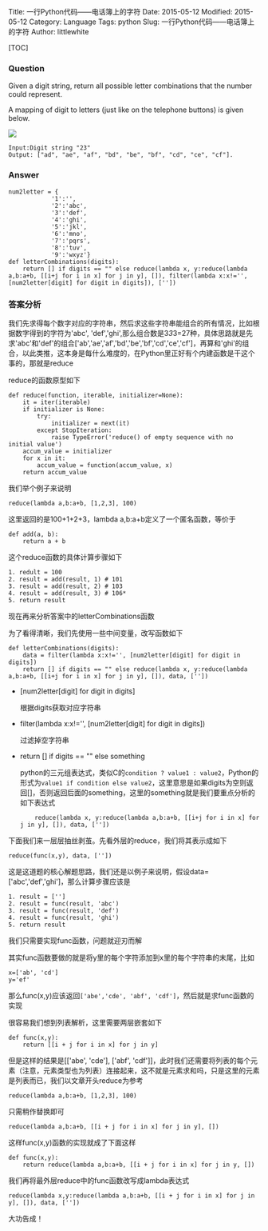 Title: 一行Python代码——电话簿上的字符
Date: 2015-05-12
Modified: 2015-05-12
Category: Language
Tags: python
Slug: 一行Python代码——电话簿上的字符
Author: littlewhite

[TOC]


### Question
Given a digit string, return all possible letter combinations that the number could represent.

A mapping of digit to letters (just like on the telephone buttons) is given below.

![](http://littlewhite.us/pic/20150512/1.png)
    
    Input:Digit string "23"
    Output: ["ad", "ae", "af", "bd", "be", "bf", "cd", "ce", "cf"].
    
### Answer

    num2letter = {
                '1':'',
                '2':'abc',
                '3':'def',
                '4':'ghi',
                '5':'jkl',
                '6':'mno',
                '7':'pqrs',
                '8':'tuv',
                '9':'wxyz'}
    def letterCombinations(digits):
        return [] if digits == "" else reduce(lambda x, y:reduce(lambda a,b:a+b, [[i+j for i in x] for j in y], []), filter(lambda x:x!='', [num2letter[digit] for digit in digits]), [''])
        
### 答案分析
我们先求得每个数字对应的字符串，然后求这些字符串能组合的所有情况，比如根据数字得到的字符为'abc', 'def','ghi',那么组合数是3*3*3=27种，具体思路就是先求'abc'和'def'的组合['ab','ae','af','bd','be','bf','cd','ce','cf']，再算和'ghi'的组合，以此类推，这本身是每什么难度的，在Python里正好有个内建函数是干这个事的，那就是reduce

reduce的函数原型如下

    def reduce(function, iterable, initializer=None):
        it = iter(iterable)
        if initializer is None:
            try:
                initializer = next(it)
            except StopIteration:
                raise TypeError('reduce() of empty sequence with no initial value')
        accum_value = initializer
        for x in it:
            accum_value = function(accum_value, x)
        return accum_value

我们举个例子来说明

    reduce(lambda a,b:a+b, [1,2,3], 100)
    
这里返回的是100+1+2+3，lambda a,b:a+b定义了一个匿名函数，等价于

    def add(a, b):
        return a + b

这个reduce函数的具体计算步骤如下

    1. redult = 100
    2. result = add(result, 1) # 101
    3. result = add(result, 2) # 103
    4. result = add(result, 3) # 106* 
    5. return result

现在再来分析答案中的letterCombinations函数

为了看得清晰，我们先使用一些中间变量，改写函数如下

    def letterCombinations(digits):
        data = filter(lambda x:x!='', [num2letter[digit] for digit in digits])
        return [] if digits == "" else reduce(lambda x, y:reduce(lambda a,b:a+b, [[i+j for i in x] for j in y], []), data, [''])
        
* [num2letter[digit] for digit in digits]

    根据digits获取对应字符串

* filter(lambda x:x!='', [num2letter[digit] for digit in digits])

    过滤掉空字符串

* return [] if digits == "" else something

    python的三元组表达式，类似C的`condition ? value1 : value2`，Python的形式为`value1 if condition else value2`，这里意思是如果digits为空则返回[]，否则返回后面的something，这里的something就是我们要重点分析的如下表达式
        
          reduce(lambda x, y:reduce(lambda a,b:a+b, [[i+j for i in x] for j in y], []), data, [''])


下面我们来一层层抽丝剥茧。先看外层的reduce，我们将其表示成如下

    reduce(func(x,y), data, [''])

这是这道题的核心解题思路，我们还是以例子来说明，假设data=['abc','def','ghi']，那么计算步骤应该是

    1. result = ['']
    2. result = func(result, 'abc')
    3. result = func(result, 'def')
    4. result = func(result, 'ghi')
    5. return result

我们只需要实现func函数，问题就迎刃而解

其实func函数要做的就是将y里的每个字符添加到x里的每个字符串的末尾，比如

    x=['ab', 'cd']  
    y='ef'
    
那么func(x,y)应该返回`['abe','cde', 'abf', 'cdf']`，然后就是求func函数的实现

很容易我们想到列表解析，这里需要两层嵌套如下

    def func(x,y):
        return [[i + j for i in x] for j in y] 

但是这样的结果是[['abe', 'cde'], ['abf', 'cdf']]，此时我们还需要将列表的每个元素（注意，元素类型也为列表）连接起来，这不就是元素求和吗，只是这里的元素是列表而已，我们以文章开头reduce为参考

    reduce(lambda a,b:a+b, [1,2,3], 100)

只需稍作替换即可

    reduce(lambda a,b:a+b, [[i + j for i in x] for j in y], [])

这样func(x,y)函数的实现就成了下面这样

    def func(x,y):
        return reduce(lambda a,b:a+b, [[i + j for i in x] for j in y, [])

我们再将最外层reduce中的func函数改写成lambda表达式

    reduce(lambda x,y:reduce(lambda a,b:a+b, [[i + j for i in x] for j in y], []), data, [''])

大功告成！






